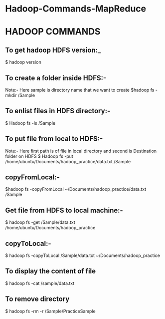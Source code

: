 # Hadoop-Commands-MapReduce

# HADOOP COMMANDS

## To get hadoop HDFS version:_
$ hadoop version

## To create a folder inside HDFS:-
Note:- Here sample is directory name that we want to create
$hadoop fs -mkdir /Sample

## To enlist files in HDFS directory:-
$ Hadoop fs -ls /Sample

## To put file from local to HDFS:-
Note:- Here first path is of file in local directory and second is
Destination folder on HDFS
$ Hadoop fs -put /home/ubuntu/Documents/hadoop_practice/data.txt /Sample

## copyFromLocal:-
$hadoop fs -copyFromLocal ~/Documents/hadoop_practice/data.txt /Sample

## Get file from HDFS to local machine:-
$ hadoop fs -get /Sample/data.txt /home/ubuntu/Documents/hadoop_practice

## copyToLocal:-
$ hadoop fs -copyToLocal /Sample/data.txt ~/Documents/hadoop_practice

## To display the content of file 
$ hadoop fs -cat /sample/data.txt

## To remove directory
$ hadoop fs -rm -r /Sample/PracticeSample